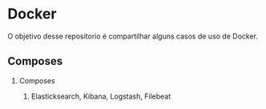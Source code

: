 # Docker
O objetivo desse repositorio é compartilhar  alguns casos de uso de Docker.

## Composes

<ol>
<li>Composes</li>
<ol>
<li>Elasticksearch, Kibana, Logstash, Filebeat </li>
  

